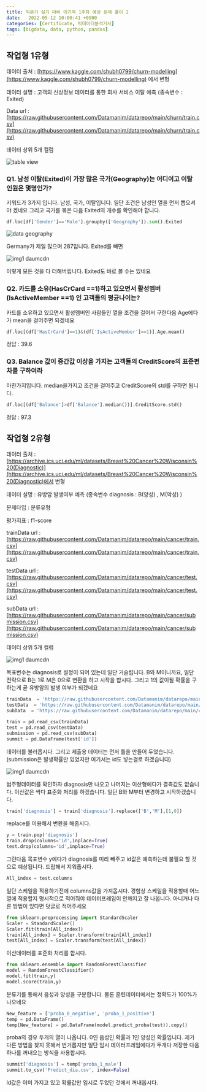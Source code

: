 ```yaml
---
title: 빅분기 실기 대비 이기적 1주차 예상 문제 풀이 2
date:   2022-05-12 10:00:41 +0900
categories: [Certificate, 빅데이터분석기사]
tags: [bigdata, data, python, pandas]
---
```


## 작업형 1유형
데이터 출처 : [https://www.kaggle.com/shubh0799/churn-modelling](https://www.kaggle.com/shubh0799/churn-modelling) 에서 변형

데이터 설명 : 고객의 신상정보 데이터를 통한 회사 서비스 이탈 예측 (종속변수 : Exited)

Data url : [https://raw.githubusercontent.com/Datamanim/datarepo/main/churn/train.csv](https://raw.githubusercontent.com/Datamanim/datarepo/main/churn/train.csv)

데이터 상위 5개 컬럼

![table view](https://user-images.githubusercontent.com/85277660/210361356-c5ef95d3-7457-4fc0-a571-3da47e77d83f.png)

### Q1. 남성 이탈(Exited)이 가장 많은 국가(Geography)는 어디이고 이탈 인원은 몇명인가?
키워드가 3가지 입니다. 남성, 국가, 이탈입니다. 일단 조건은 남성인 열을 먼저 뽑으셔야 겠네요 그리고 국가를 묶은 다음 Exited의 개수를 확인해야 합니다.

```py
df.loc[df['Gender']=='Male'].groupby(['Geography']).sum().Exited
```

![data geography](https://user-images.githubusercontent.com/85277660/210361429-ebadd1bc-18bf-4c03-8597-010bdc97530c.png)

Germany가 제일 많으며 287입니다. Exited를 빼면

![img1 daumcdn](https://user-images.githubusercontent.com/85277660/210361475-c78daae5-4be2-4db6-a145-4b92168d64d2.png)

이렇게 모든 것을 다 더해버립니다. Exited도 바로 볼 수는 있네요

 

### Q2. 카드를 소유(HasCrCard ==1)하고 있으면서 활성멤버(IsActiveMember ==1) 인 고객들의 평균나이는?

카드를 소유하고 있으면서 활성멤버인 사람들인 열을 조건을 걸어서 구한다음 Age에다가 mean을 걸어주면 되겠네요

```py
df.loc[(df['HasCrCard']==1)&(df['IsActiveMember']==1)].Age.mean()
```
정답 : 39.6

 

### Q3. Balance 값이 중간값 이상을 가지는 고객들의 CreditScore의 표준편차를 구하여라

마찬가지입니다. median을가지고 조건을 걸어주고 CreditScore의 std를 구하면 됩니다.

```py
df.loc[(df['Balance']>df['Balance'].median())].CreditScore.std()
```
정답 : 97.3

## 작업형 2유형

데이터 출처 : [https://archive.ics.uci.edu/ml/datasets/Breast%20Cancer%20Wisconsin%20(Diagnostic)](https://archive.ics.uci.edu/ml/datasets/Breast%20Cancer%20Wisconsin%20(Diagnostic)에서 변형

데이터 설명 : 유방암 발생여부 예측 (종속변수 diagnosis : B(양성) , M(악성) )

문제타입 : 분류유형

평가지표 : f1-score

trainData url : [https://raw.githubusercontent.com/Datamanim/datarepo/main/cancer/train.csv](https://raw.githubusercontent.com/Datamanim/datarepo/main/cancer/train.csv)

testData url : [https://raw.githubusercontent.com/Datamanim/datarepo/main/cancer/test.csv](https://raw.githubusercontent.com/Datamanim/datarepo/main/cancer/test.csv)

subData url : [https://raw.githubusercontent.com/Datamanim/datarepo/main/cancer/submission.csv](https://raw.githubusercontent.com/Datamanim/datarepo/main/cancer/submission.csv)

데이터 상위 5개 컬럼

![img1 daumcdn](https://user-images.githubusercontent.com/85277660/210361789-3770af98-a64b-4f02-99aa-7f68eda34adf.png)

​목표변수는 diagnosis로 설정이 되어 있는데 일단 거슬립니다. B와 M이니까요, 일단 전략으로 B는 1로 M은 0으로 변환을 하고 시작을 합시다. 그리고 1의 값이될 확률을 구하는게 곧 유방암의 발생 여부가 되겠네요

```py
trainData  = 'https://raw.githubusercontent.com/Datamanim/datarepo/main/cancer/train.csv'
testData  = 'https://raw.githubusercontent.com/Datamanim/datarepo/main/cancer/test.csv'
subData  = 'https://raw.githubusercontent.com/Datamanim/datarepo/main/cancer/submission.csv'

train = pd.read_csv(trainData)
test = pd.read_csv(testData)
submission = pd.read_csv(subData)
summit = pd.DataFrame(test['id'])
```

데이터를 불러옵시다. 그리고 제출용 데이터는 먼저 틀을 만들어 두었습니다. (submission은 발생확률만 있었지만 여기서는 id도 넣는걸로 하겠습니다)

![img1 daumcdn](https://user-images.githubusercontent.com/85277660/210361902-409a0b07-ff97-41ab-87bb-08cf09f48ff9.png)

범주형데이터를 확인하자 diagnosis만 나오고 나머지는 이산형에다가 결측값도 없습니다. 이산값은 싹다 표준화 처리를 하겠습니다. 일단 B와 M부터 변경하고 시작하겠습니다.

```py
train['diagnosis'] = train['diagnosis'].replace(['B','M'],[1,0])
```
replace를 이용해서 변환을 해줍시다.

```py
y = train.pop('diagnosis')
train.drop(columns='id',inplace=True)
test.drop(columns='id',inplace=True)
```
그런다음 목표변수 y에다가 diagnosis를 미리 빼주고 id값은 예측하는데 불필요 할 것으로 예상됩니다. 드랍해서 지워줍시다.

```py
All_index = test.columns
```
일단 스케일을 적용하기전에 columns값을 가져옵시다. 경험상 스케일을 적용할때 어느 열에 적용할지 명시적으로 적어줘야 데이터프레임이 안깨지고 잘 나옵니다. 아니거나 다른 방법이 있다면 덧글로 적어주세요

```py
from sklearn.preprocessing import StandardScaler
Scaler = StandardScaler()
Scaler.fit(train[All_index])
train[All_index] = Scaler.transform(train[All_index])
test[All_index] = Scaler.transform(test[All_index])
```
이산데이터를 표준화 처리를 합시다.

```py
from sklearn.ensemble import RandomForestClassifier
model = RandomForestClassifier()
model.fit(train,y)
model.score(train,y)
```
분류기를 통해서 음성과 양성을 구분합니다. 물론 훈련데이터에서는 정확도가 100%가 나오네요

```py
New_feature = ['proba_0_negative', 'proba_1_positive']
temp = pd.DataFrame()
temp[New_feature] = pd.DataFrame(model.predict_proba(test)).copy()
```
proba의 경우 두개의 열이 나옵니다. 0인 음성인 확률과 1인 양성인 확률입니다. 제가 다른 방법을 찾지 못해서 번거롭지만 일단 임시 데이터프레임에다가 두개다 저장한 다음 하나를 꺼내오는 방식을 사용합시다.

```py
summit['diagnosis'] = temp['proba_1_male']
summit.to_csv('Predict_dia.csv', index=False)
```
Id값은 이미 가지고 있고 확률값만 임시로 두었던 것에서 꺼내옵시다.